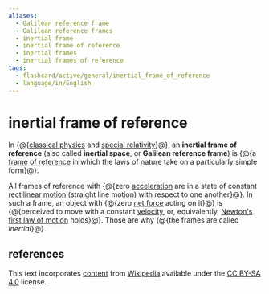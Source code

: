 ```yaml
---
aliases:
  - Galilean reference frame
  - Galilean reference frames
  - inertial frame
  - inertial frame of reference
  - inertial frames
  - inertial frames of reference
tags:
  - flashcard/active/general/inertial_frame_of_reference
  - language/in/English
---
```


# inertial frame of reference

In {@{[classical physics](classical%20phyics.md) and [special relativity](special%20relativity.md)}@}, an __inertial frame of reference__ (also called __inertial space__, or __Galilean reference frame__) is {@{a [frame of reference](frame%20of%20reference.md) in which the laws of nature take on a particularly simple form}@}. <!--SR:!2025-07-16,274,330!2025-04-18,192,310-->

All frames of reference with {@{zero [acceleration](acceleration.md) are in a state of constant [rectilinear motion](linear%20motion.md) (straight line motion) with respect to one another}@}. In such a frame, an object with {@{zero [net force](net%20force.md) acting on it}@} is {@{perceived to move with a constant [velocity](velocity.md), or, equivalently, [Newton's first law of motion](Newton's%20laws%20of%20motion.md#first%20law) holds}@}. Those are why {@{the frames are called _inertial_}@}. <!--SR:!2025-03-12,166,310!2025-08-09,298,330!2025-03-08,175,310!2025-05-21,235,330-->

## references

This text incorporates [content](https://en.wikipedia.org/wiki/inertial_frame_of_reference) from [Wikipedia](Wikipedia.md) available under the [CC BY-SA 4.0](https://creativecommons.org/licenses/by-sa/4.0/) license.
